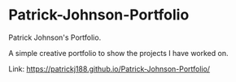 # Patrick-Johnson-Portfolio
Patrick Johnson's Portfolio.

A simple creative portfolio to show the projects I have worked on. 


Link: https://patrickj188.github.io/Patrick-Johnson-Portfolio/
